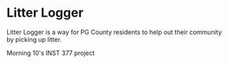 # Litter Logger

Litter Logger is a way for PG County residents to help out their community by picking up litter.

Morning 10's INST 377 project
